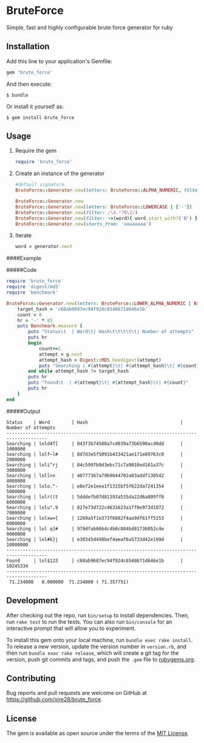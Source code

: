 # BruteForce

Simple, fast and highly configurable brute force generator for ruby

## Installation

Add this line to your application's Gemfile:

```ruby
gem 'brute_force'
```

And then execute:

    $ bundle

Or install it yourself as:

    $ gem install brute_force

## Usage

1. Require the gem

	```ruby
	require 'brute_force'
	```

2. Create an instance of the generator

	```ruby
	#default signature
	BruteForce::Generator.new(letters: BruteForce::ALPHA_NUMERIC, filter: nil, starts_from: '')

	BruteForce::Generator.new
	BruteForce::Generator.new(letters: BruteForce::LOWERCASE | ['-'])
	BruteForce::Generator.new(filter: /\A.*?B\Z/)
	BruteForce::Generator.new(filter: ->(word){ word.start_with?('B') })
	BruteForce::Generator.new(starts_from: 'aaaaaaaa')
	```

3. Iterate

	```ruby
	word = generator.next
	```

####Example

#####Code

```ruby
require 'brute_force'
require 'digest/md5'
require 'benchmark'

BruteForce::Generator.new(letters: BruteForce::LOWER_ALPHA_NUMERIC | BruteForce::SYMBOL, starts_from: 'lolaaaa').tap do |g|
	target_hash = 'c68ab9687ec94f924c6548671d646e1b'
	count = 0
	hr = '-' * 85
	puts Benchmark.measure {
		puts "Status\t  | Word\t| Hash\t\t\t\t\t| Number of attempts"
		puts hr
		begin
			count+=1
			attempt = g.next
			attempt_hash = Digest::MD5.hexdigest(attempt)
			puts "Searching | #{attempt}\t| #{attempt_hash}\t| #{count}" if count % 1000000 == 0
		end while attempt_hash != target_hash
		puts hr
		puts "Found\t  | #{attempt}\t| #{attempt_hash}\t| #{count}"
		puts hr
	}
end
```

#####Output
```
Status    | Word        | Hash                                  | Number of attempts
-------------------------------------------------------------------------------------
Searching | lold4f[     | 043f3b74588a7cd039a73b6590acd0dd      | 1000000
Searching | lolf~l#     | 8d7d3e5f5091b433421ae171e89763c0      | 2000000
Searching | loli^rj     | 84c5997b9d3ebc71c7a9010ed161a37c      | 3000000
Searching | loll>x      | 40777367a79b9644702a03addf130542      | 4000000
Searching | lolo."-     | e8e72e1eea1f1315bf5f622da7241354      | 5000000
Searching | lolr((t     | 5dddefb07d81393a535da22d6a809ff0      | 6000000
Searching | lolu".9     | 827e73d722c4631623a1ff8e973d1072      | 7000000
Searching | lolxw=[     | 1269a5f1e373f6882f4aa9df61ff5153      | 8000000
Searching | lol q]#     | 979dfab06b4c4b0c804bd81736052c4e      | 9000000
Searching | lol#k}j     | e30345d498bef4aeaf6a5733d42e199d      | 10000000
-------------------------------------------------------------------------------------
Found     | lol$123     | c68ab9687ec94f924c6548671d646e1b      | 10245334
-------------------------------------------------------------------------------------
 71.234000   0.000000  71.234000 ( 71.357751)
```

## Development

After checking out the repo, run `bin/setup` to install dependencies. Then, run `rake test` to run the tests. You can also run `bin/console` for an interactive prompt that will allow you to experiment.

To install this gem onto your local machine, run `bundle exec rake install`. To release a new version, update the version number in `version.rb`, and then run `bundle exec rake release`, which will create a git tag for the version, push git commits and tags, and push the `.gem` file to [rubygems.org](https://rubygems.org).

## Contributing

Bug reports and pull requests are welcome on GitHub at https://github.com/xire28/brute_force.


## License

The gem is available as open source under the terms of the [MIT License](http://opensource.org/licenses/MIT).

